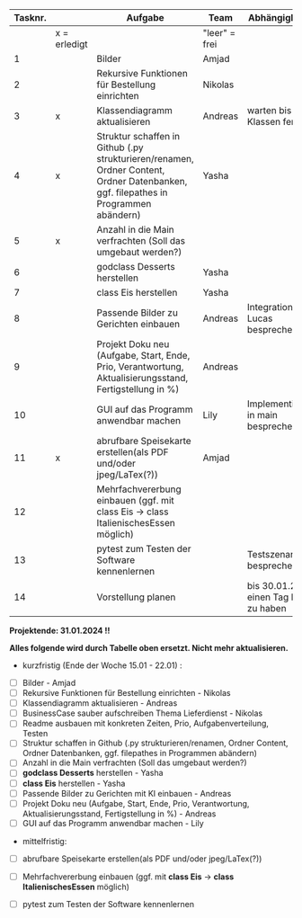 
|	Tasknr.	|		|	Aufgabe	|	Team	|	Abhängigkeiten	|	Startdatum	|	Enddatum	|	Prio	|
|	---	|	---	|	---	|	---	|	---	|	---	|	---	|	---	|
|		|	x = erledigt	|		|	"leer" = frei	|		|		|		|		|
|	1	|		|	Bilder	|	Amjad	|		|		|	29.01.2024	|		|
|	2	|		|	Rekursive Funktionen für Bestellung einrichten	|	Nikolas	|		|	01.01.2024	|	29.01.2024	|		|
|	3	|	x	|	 Klassendiagramm aktualisieren |	Andreas	|		warten bis Klassen fertig|		|	29.01.2024	|		|
|	4	|	x	|	Struktur schaffen in Github (.py strukturieren/renamen, Ordner Content, Ordner Datenbanken, ggf. filepathes in Programmen abändern)	|	Yasha	|		|		|	29.01.2024	|		|
|	5	|	x	|	Anzahl in die Main verfrachten (Soll das umgebaut werden?)	|		|		|		|		|		|
|	6	|		|	godclass Desserts herstellen	|	Yasha	|		|	25.12.2023	|	29.01.2024	|		|
|	7	|		|	class Eis herstellen	|	Yasha	|		|	25.12.2023	|	18.01.2024	|		|
|	8	|		|	Passende Bilder zu Gerichten einbauen	|	Andreas	|	Integration mit Lucas besprechen	|	15.01.2024	|	29.01.2024	|		|
|	9	|		|	Projekt Doku neu (Aufgabe, Start, Ende, Prio, Verantwortung, Aktualisierungsstand, Fertigstellung in %)	|	Andreas	|		|	25.12.2023	|	29.01.2024	|		|
|	10	|		|	GUI auf das Programm anwendbar machen	|	Lily	|	Implementierung in main besprechen	|	25.12.2023	|	29.01.2024	|		|
|	11	|	x	|	abrufbare Speisekarte erstellen(als PDF und/oder jpeg/LaTex(?))	|	Amjad	|		|		|		|		|
|	12	|		|	Mehrfachvererbung einbauen (ggf. mit class Eis -> class ItalienischesEssen möglich)	|		|		|		|		|		|
|	13	|		|	pytest zum Testen der Software kennenlernen	|		|	Testszenarien besprechen	|		|		|		|
|	14	|		|	Vorstellung planen |		|		bis 30.01.24 um einen Tag Puffer zu haben|		22.01.2024|		30.01.24|		|




**Projektende: 31.01.2024 !!**

**Alles folgende wird durch Tabelle oben ersetzt. Nicht mehr aktualisieren.**

- kurzfristig (Ende der Woche 15.01 - 22.01) :
- [ ] Bilder - Amjad
- [ ] Rekursive Funktionen für Bestellung einrichten - Nikolas
- [ ] Klassendiagramm aktualisieren - Andreas
- [ ] BusinessCase sauber aufschreiben Thema Lieferdienst - Nikolas
- [ ] Readme ausbauen mit konkreten Zeiten, Prio, Aufgabenverteilung, Testen
- [ ] Struktur schaffen in Github (.py strukturieren/renamen, Ordner Content, Ordner Datenbanken, ggf. filepathes in Programmen abändern)
- [ ] Anzahl in die Main verfrachten (Soll das umgebaut werden?)
- [ ] **godclass Desserts** herstellen - Yasha
- [ ] **class Eis** herstellen - Yasha
- [ ] Passende Bilder zu Gerichten mit KI einbauen - Andreas
- [ ] Projekt Doku neu (Aufgabe, Start, Ende, Prio, Verantwortung, Aktualisierungsstand, Fertigstellung in %) - Andreas
- [ ] GUI auf das Programm anwendbar machen - Lily

- mittelfristig:
- [ ] abrufbare Speisekarte erstellen(als PDF und/oder jpeg/LaTex(?))
- [ ] Mehrfachvererbung einbauen (ggf. mit **class Eis** -> **class ItalienischesEssen** möglich)
- [ ] pytest zum Testen der Software kennenlernen

